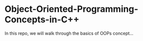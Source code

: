 # Object-Oriented-Programming-Concepts-in-C++
In this repo, we will walk through the basics of OOPs concept...
